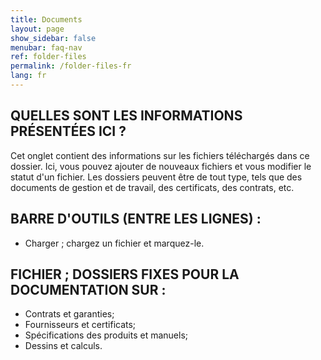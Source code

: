 ```yaml
---
title: Documents
layout: page
show_sidebar: false
menubar: faq-nav
ref: folder-files
permalink: /folder-files-fr
lang: fr
---
```


## QUELLES SONT LES INFORMATIONS PRÉSENTÉES ICI ?
Cet onglet contient des informations sur les fichiers téléchargés dans ce dossier. Ici, vous pouvez ajouter de nouveaux fichiers et vous modifier le statut d'un fichier. Les dossiers peuvent être de tout type, tels que des documents de gestion et de travail, des certificats, des contrats, etc.

## BARRE D'OUTILS (ENTRE LES LIGNES) :
- Charger ; chargez un fichier et marquez-le.

## FICHIER ; DOSSIERS FIXES POUR LA DOCUMENTATION SUR :
- Contrats et garanties;
- Fournisseurs et certificats;
- Spécifications des produits et manuels;
- Dessins et calculs.

